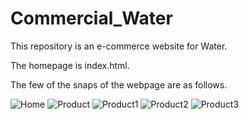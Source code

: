# Commercial_Water
This repository is an e-commerce website for Water.

The homepage is index.html.

The few of the snaps of the webpage are as follows.

![Home](https://github.com/AthulSrinivas/Commercial_Water/blob/master/Snap/home.JPG?raw=true)
![Product](https://github.com/AthulSrinivas/Commercial_Water/blob/master/Snap/product.JPG?raw=true)
![Product1](https://github.com/AthulSrinivas/Commercial_Water/blob/master/Snap/product1.JPG?raw=true)
![Product2](https://github.com/AthulSrinivas/Commercial_Water/blob/master/Snap/product2.JPG?raw=true)
![Product3](https://github.com/AthulSrinivas/Commercial_Water/blob/master/Snap/contact.JPG?raw=true)
